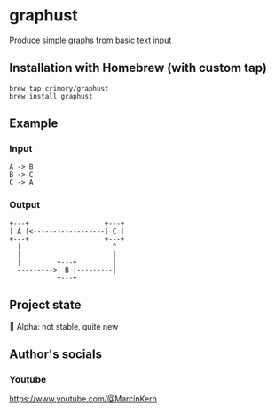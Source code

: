 # graphust

Produce simple graphs from basic text input

## Installation with Homebrew (with custom tap)

```
brew tap crimory/graphust
brew install graphust
```

## Example

### Input
```
A -> B
B -> C
C -> A
```

### Output
```
+---+                   +---+
| A |<------------------| C |
+---+                   +---+
  |                       ^
  |                       |
  |         +---+         |
  --------->| B |---------|
            +---+
```

## Project state
:egg: Alpha: not stable, quite new

## Author's socials
### Youtube
https://www.youtube.com/@MarcinKern
